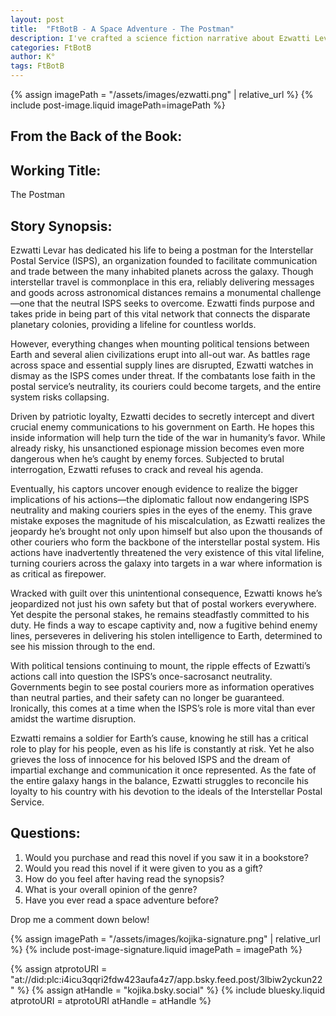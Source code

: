 ```yaml
---
layout: post
title:  "FtBotB - A Space Adventure - The Postman"
description: I've crafted a science fiction narrative about Ezwatti Levar, a postal worker whose loyalty to Earth compromises the neutrality of the Interstellar Postal Service during an interstellar war. Through Ezwatti's story, I explore themes of duty versus ethics, examining how one person's choices can have far-reaching consequences. His decision to spy for Earth while maintaining his postal duties raises questions about neutrality in wartime and the true cost of patriotism, ultimately threatening the vital communication network that connects humanity's colonies across the galaxy.
categories: FtBotB
author: K°
tags: FtBotB
---
```

<div>
{% assign imagePath = "/assets/images/ezwatti.png" | relative_url %}
{% include post-image.liquid imagePath=imagePath %}
</div>

## From the Back of the Book:
## Working Title:
The Postman  
## Story Synopsis:
Ezwatti Levar has dedicated his life to being a postman for the Interstellar Postal Service (ISPS), an organization founded to facilitate communication and trade between the many inhabited planets across the galaxy. Though interstellar travel is commonplace in this era, reliably delivering messages and goods across astronomical distances remains a monumental challenge—one that the neutral ISPS seeks to overcome. Ezwatti finds purpose and takes pride in being part of this vital network that connects the disparate planetary colonies, providing a lifeline for countless worlds.  

However, everything changes when mounting political tensions between Earth and several alien civilizations erupt into all-out war. As battles rage across space and essential supply lines are disrupted, Ezwatti watches in dismay as the ISPS comes under threat. If the combatants lose faith in the postal service’s neutrality, its couriers could become targets, and the entire system risks collapsing.  

Driven by patriotic loyalty, Ezwatti decides to secretly intercept and divert crucial enemy communications to his government on Earth. He hopes this inside information will help turn the tide of the war in humanity’s favor. While already risky, his unsanctioned espionage mission becomes even more dangerous when he’s caught by enemy forces. Subjected to brutal interrogation, Ezwatti refuses to crack and reveal his agenda.  

Eventually, his captors uncover enough evidence to realize the bigger implications of his actions—the diplomatic fallout now endangering ISPS neutrality and making couriers spies in the eyes of the enemy. This grave mistake exposes the magnitude of his miscalculation, as Ezwatti realizes the jeopardy he’s brought not only upon himself but also upon the thousands of other couriers who form the backbone of the interstellar postal system. His actions have inadvertently threatened the very existence of this vital lifeline, turning couriers across the galaxy into targets in a war where information is as critical as firepower.  

Wracked with guilt over this unintentional consequence, Ezwatti knows he’s jeopardized not just his own safety but that of postal workers everywhere. Yet despite the personal stakes, he remains steadfastly committed to his duty. He finds a way to escape captivity and, now a fugitive behind enemy lines, perseveres in delivering his stolen intelligence to Earth, determined to see his mission through to the end.  

With political tensions continuing to mount, the ripple effects of Ezwatti’s actions call into question the ISPS’s once-sacrosanct neutrality. Governments begin to see postal couriers more as information operatives than neutral parties, and their safety can no longer be guaranteed. Ironically, this comes at a time when the ISPS’s role is more vital than ever amidst the wartime disruption.  

Ezwatti remains a soldier for Earth’s cause, knowing he still has a critical role to play for his people, even as his life is constantly at risk. Yet he also grieves the loss of innocence for his beloved ISPS and the dream of impartial exchange and communication it once represented. As the fate of the entire galaxy hangs in the balance, Ezwatti struggles to reconcile his loyalty to his country with his devotion to the ideals of the Interstellar Postal Service.  

## Questions:
1. Would you purchase and read this novel if you saw it in a bookstore?
2. Would you read this novel if it were given to you as a gift?
3. How do you feel after having read the synopsis?
4. What is your overall opinion of the genre?
5. Have you ever read a space adventure before?

Drop me a comment down below!

<!-- signature -->
{% assign imagePath = "/assets/images/kojika-signature.png" | relative_url %}
{% include post-image-signature.liquid imagePath = imagePath %}

<!-- comments -->
{% assign atprotoURI = "at://did:plc:i4icu3qqri2fdw423aufa4z7/app.bsky.feed.post/3lbiw2yckun22" %}
{% assign atHandle = "kojika.bsky.social" %}
{% include bluesky.liquid atprotoURI = atprotoURI atHandle = atHandle %}